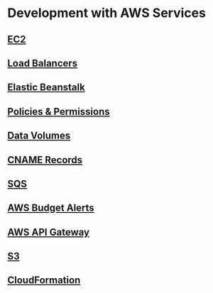 # Development with AWS Services

## [EC2](https://github.com/WesH0use/AWS_Developer_Notes/blob/main/EC2_Development.md)

## [Load Balancers](https://github.com/WesH0use/AWS_Developer_Notes/blob/main/Load_Balancers_Development.md)

## [Elastic Beanstalk](https://github.com/WesH0use/AWS_Developer_Notes/blob/main/Elastic_Beanstalk_Development.md) 

## [Policies & Permissions](https://github.com/WesH0use/AWS_Developer_Notes/blob/main/Policies_Permissions_Development.md)

## [Data Volumes](https://github.com/WesH0use/AWS_Developer_Notes/blob/main/Data_Volumes_Development.md)

## [CNAME Records](https://github.com/WesH0use/AWS_Developer_Notes/blob/main/Resource_Record_Sets_Development.md)

## [SQS](https://github.com/WesH0use/AWS_Developer_Notes/blob/main/SQS_Developmnt.md) 
 
## [AWS Budget Alerts](https://github.com/WesH0use/AWS_Developer_Notes/blob/main/Budgets_Development.md)

## [AWS API Gateway](https://github.com/WesH0use/AWS_Developer_Notes/blob/main/APIs_Development.md)

## [S3](https://github.com/WesH0use/AWS_Developer_Notes/blob/main/s3_development.md) 

## [CloudFormation](https://github.com/WesH0use/AWS_Developer_Notes/new/main)


